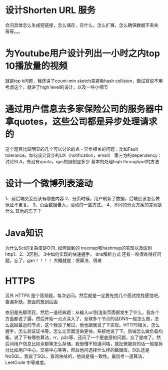 
# 设计Short‍‍‍‍‌‌‌‍‍‍‌‍‍‌‍‍‌‍en URL 服务
会问具体怎么生成短链接，怎么储存，存什么，怎么扩展，怎么确保数据不丢失 等等。。。

# 为Youtube用户设计列出一小时之内top 10播放量的视频
就是top k问题，我还讲了count-min sketch‍‍‍‍‌‌‌‍‍‍‌‍‍‌‍‍‌‍来避免hash collision，面试官说不用考虑这个，就讲了high level的设计，以及一些小细节

# 通过用户信息去多家保险公司的服务器中拿quotes，这些公司都是异步处理请求的
这个题目比较明显的几个可以讨论的点 -
异步相关的问题：比如Fault tolerance，如何设计异步的UX（notification，email）
第三方的dependency：讨论SLA，有没有quota，qps的限制是多少
基本的处理high throughput的方法

# 设计一个微博列表滚动
1、前后端交互应该有哪些内容
2、分页时候，用户刷新了数据，后端应该怎么做保证不重复。
3、页面数据量大，滚动的一些方式。
4、不同的分页方案的差别是什么
其他的忘了？

# Java知识
为什么Set的复杂度是O(1), 如何做到的
treemap和hashmap的实现以及区别
http1、2、3区别。 3中如何实现的快速握手。
dns解析方式
还有一堆很难得好问题，忘了，gan！！！！
大概就是：很算法、很难

# HTTPS
另外 HTTPS 是个高频题，每次必问。然后就是一定要先找几个面试找找感觉吧，查漏补缺，想面的放到后面

依旧是先聊项目，然后一道经典题：从输入url到渲染页面都发生了什么，我各个方面都说了遍，然后开始一点点深入了，全球多个节点的话DNS一般怎么做，怎么返回最近的节点，这个我没了解过，他也跟我说了下实现。HTTPS相关，怎么握手，怎么验证证书等。怎么让页面渲染更快，系统地说了下。后端怎么做负载均衡，说了下有哪些算法，rr，p2c等，还问了一个更底层的问题，忘了是啥了。然后问用户信息比如余额等怎么存储，我很懵不知道问啥，就扯微服务的话一般是拆分比如用户中心，交易中心等等，然后他问选择什么样的数据库，SQL还是NoSQL，我说了SQL，查询快啥的，他说是强一致性。最后考一道算法，LeetCode 中等难度。